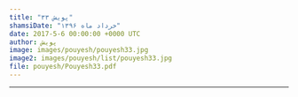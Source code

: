 ```yaml
---
title: "پویش ۳۳"
shamsiDate: "خرداد ماه ۱۳۹۶"
date: 2017-5-6 00:00:00 +0000 UTC
author: پویش
image: images/pouyesh/pouyesh33.jpg
image2: images/pouyesh/list/pouyesh33.jpg
file: pouyesh/Pouyesh33.pdf
---
```



----
